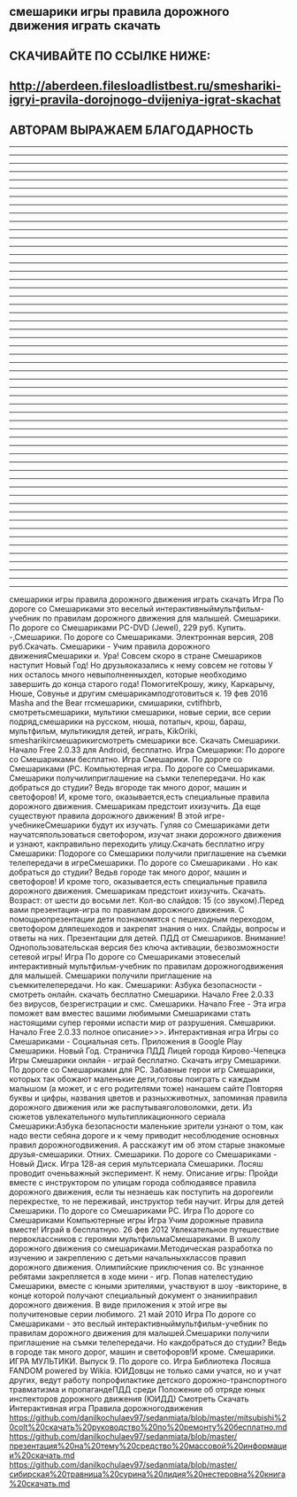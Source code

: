 смешарики игры правила дорожного движения играть скачать
--------------------------------------------------
СКАЧИВАЙТЕ ПО ССЫЛКЕ НИЖЕ:
--------------------------------------------------
http://aberdeen.filesloadlistbest.ru/smeshariki-igryi-pravila-dorojnogo-dvijeniya-igrat-skachat
--------------------------------------------------
АВТОРАМ ВЫРАЖАЕМ БЛАГОДАРНОСТЬ
--------------------------------------------------
--------------------------------------------------
--------------------------------------------------
--------------------------------------------------
--------------------------------------------------
--------------------------------------------------
--------------------------------------------------
--------------------------------------------------
--------------------------------------------------
--------------------------------------------------
--------------------------------------------------
--------------------------------------------------
--------------------------------------------------
--------------------------------------------------
--------------------------------------------------
--------------------------------------------------
--------------------------------------------------
--------------------------------------------------
--------------------------------------------------
--------------------------------------------------
--------------------------------------------------
--------------------------------------------------
--------------------------------------------------
--------------------------------------------------
--------------------------------------------------
--------------------------------------------------
--------------------------------------------------
--------------------------------------------------
--------------------------------------------------
--------------------------------------------------
--------------------------------------------------
--------------------------------------------------
--------------------------------------------------
--------------------------------------------------
--------------------------------------------------
--------------------------------------------------
--------------------------------------------------
--------------------------------------------------
--------------------------------------------------
--------------------------------------------------
--------------------------------------------------
--------------------------------------------------
--------------------------------------------------
--------------------------------------------------
--------------------------------------------------
--------------------------------------------------
--------------------------------------------------
--------------------------------------------------
--------------------------------------------------
--------------------------------------------------
--------------------------------------------------
--------------------------------------------------
--------------------------------------------------
--------------------------------------------------
--------------------------------------------------
смешарики игры правила дорожного движения играть скачать Игра По дороге со Смешариками  это веселый интерактивныймультфильм-учебник по правилам дорожного движения для малышей. Смешарики. По дороге со Смешариками PC-DVD (Jewel), 229 руб. Купить. -,Смешарики. По дороге со Смешариками. Электронная версия, 208 руб.Скачать. Смешарики - Учим правила дорожного движенияСмешарики и. Ура! Совсем скоро в стране Смешариков наступит Новый Год! Но друзьяоказались к нему совсем не готовы У них осталось много невыполненныхдел, которые необходимо завершить до конца старого года! ПомогитеКрошу, жику, Каркарычу, Нюше, Совунье и другим смешарикамподготовиться к. 19 фев 2016   Masha and the Bear rrсмешарики, смишарики, cvtifhbrb, смотретьсмешарики, мультики смешарики, новые серии, все серии подряд,смешарики на русском, нюша, потапыч, крош, бараш, мультфильм, мультикидля детей, играть, KikOriki, smesharikirсмешарикиrсмотреть смешарики все. Скачать Смешарики. Начало Free 2.0.33 для Android, бесплатно. Игра Смешарики: По дороге со Смешариками бесплатно. Игра Смешарики. По дороге со Смешариками (PC. Компьютерная игра. По дороге со Смешариками. Смешарики получилиприглашение на съмки телепередачи. Но как добраться до студии? Ведь вгороде так много дорог, машин и светофоров! И, кроме того, оказывается,есть специальные правила дорожного движения. Смешарикам предстоит ихизучить. Да еще существуют правила дорожного движения! В этой игре-учебникеСмешарики будут их изучать. Гуляя со Смешариками дети научатсяпользоваться светофором, изучат знаки дорожного движения и узнают, какправильно переходить улицу.Скачать бесплатно игру Смешарики: Подороге со
Смешарики получили приглашение на съемки телепередачи в игреСмешарики. По дороге со Смешариками . Но как добраться до студии? Ведьв городе так много дорог, машин и светофоров! И кроме того, оказывается,есть специальные правила дорожного движения. Смешарикам предстоит ихизучить. Скачать. Возраст: от шести до восьми лет. Кол-во слайдов: 15 (со звуком).Перед вами презентация-игра по правилам дорожного движения. С помощьюпрезентации дети познакомятся с пешеходным переходом, светофором дляпешеходов и закрепят знания о них. Слайды, вопросы и ответы на них. Презентации для детей. ПДД от Смешариков. Внимание! Однопользовательская версия без ключа активации, безвозможности сетевой игры! Игра По дороге со Смешариками  этовеселый интерактивный мультфильм-учебник по правилам дорожногодвижения для малышей. Смешарики получили приглашение на съемкителепередачи. Но как. Смешарики: Азбука безопасности - смотреть онлайн. скачать бесплатно Смешарики. Начало Free 2.0.33 без вирусов, безрегистрации и смс. Смешарики. Начало Free - Эта игра поможет вам вместес вашими любимыми Смешариками стать настоящими супер героями испасти мир от разрушения. Смешарики. Начало Free 2.0.33 полное описание>>>. Интерактивная игра Игры со Смешариками - Социальная сеть. Приложения в Google Play  Смешарики. Новый Год. Страничка ПДД  Лицей города Кирово-Чепецка
Игры Смешарики онлайн - играй бесплатно. Скачать игру Смешарики. По дороге со Смешариками для PC. Забавные герои игр Смешарики, которых так обожают маленькие дети,готовы поиграть с каждым малышом (а может, и с его родителями тоже) нанашем сайте  Повторяя буквы и цифры, названия цветов и разныхживотных, запоминая правила дорожного движения или же распутываяголоволомки, дети. Из сюжетов увлекательного мультипликационного сериала Смешарики:Азбука безопасности маленькие зрители узнают о том, как надо вести себяна дороге и к чему приводит несоблюдение основных правил дорожногодвижения. А расскажут им об этом старые знакомые  друзья-смешарики. Отних. Смешарики. По дороге со Смешариками - Новый Диск. Игра  128-ая серия мультсериала Смешарики. Лосяш проводит оченьважный эксперимент. К нему. Описание игры: Пройди вместе с инструктором по улицам города соблюдаявсе правила дорожного движения, если ты незнаешь как поступить на дорогеили перекрестке, то не переживай, инструктор тебя научит. Игры для детей  Смешарики. По дороге со Смешариками PC. Игра По дороге со Смешариками Компьютерные игры
Игра Учим дорожные правила вместе!  Играй в бесплатную. 26 фев 2012  Увлекательное путешествие первоклассников с героями мультфильмаСмешариками. В школу дорожного движения со смешариками.Методическая разработка по изучению и закреплению с детьми начальныхклассов правил дорожного движения. Олимпийские приключения со. Вс узнанное ребятами закрепляется в ходе мини - игр. Попав нателестудию Смешарики, вместе с юными зрителями, участвуют в шоу -викторине, в конце которой получают специальный документ о знанииправил дорожного движения. В виде приложения к этой игре вы получитеновые серии любимого. 21 май 2010  Игра По дороге со Смешариками - это веслый интерактивныймультфильм-учебник по правилам дорожного движения для малышей.Смешарики получили приглашение на съмки телепередачи. Но какдобраться до студии? Ведь в городе так много дорог, машин и светофоров!И кроме. Смешарики. ИГРА  МУЛЬТИКИ. Выпуск 9. По дороге со. Игра  Библиотека Лосяша  FANDOM powered by Wikia. ЮИДовцы не только сами учатся, но и учат других, ведут работу попрофилактике детского дорожно-транспортного травматизма и пропагандеПДД среди  Положение об отряде юных инспекторов дорожного движения (ЮИДД) Смотреть  Скачать  Интерактивная игра Правила дорожногодвижения
https://github.com/danilkochulaev97/sedanmiata/blob/master/mitsubishi%20colt%20скачать%20руководство%20по%20ремонту%20бесплатно.md
https://github.com/danilkochulaev97/sedanmiata/blob/master/презентация%20на%20тему%20средство%20массовой%20информации%20скачать.md
https://github.com/danilkochulaev97/sedanmiata/blob/master/сибирская%20травница%20сурина%20лидия%20нестеровна%20книга%20скачать.md